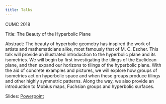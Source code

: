 ```yaml
---
title: Talks
---
```


CUMC 2018

Title: The Beauty of the Hyperbolic Plane

Abstract: The beauty of hyperbolic geometry has inspired the work of artists and mathematicians alike, most famously that of M. C. Escher. This talk will provide an illustrated introduction to the hyperbolic plane and its isometries. We will begin by first investigating the tilings of the Euclidean plane, and then expand our horizons to tilings of the hyperbolic plane. With the aid of concrete examples and pictures, we will explore how groups of isometries act on hyperbolic space and when these groups produce tilings and other highly symmetric patterns. Along the way, we also provide an introduction to Mobius maps, Fuchsian groups and hyperbolic surfaces.

Slides: <a href="isabel_hyp_geom_pres.pptx">Powerpoint</a>

